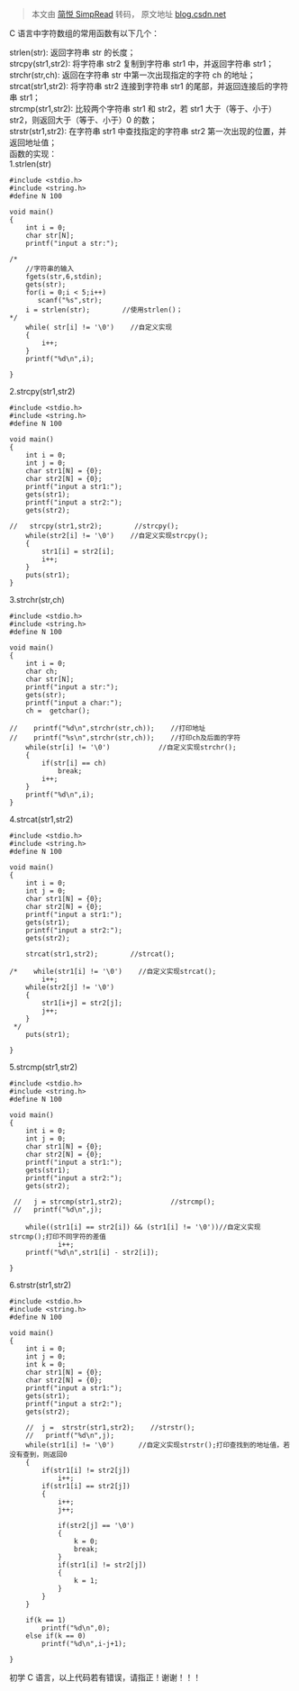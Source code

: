> 本文由 [简悦 SimpRead](http://ksria.com/simpread/) 转码， 原文地址 [blog.csdn.net](https://blog.csdn.net/qq_40861244/article/details/96580820)

C 语言中字符数组的常用函数有以下几个：

strlen(str): 返回字符串 str 的长度；  
strcpy(str1,str2): 将字符串 str2 复制到字符串 str1 中，并返回字符串 str1；  
strchr(str,ch): 返回在字符串 str 中第一次出现指定的字符 ch 的地址；  
strcat(str1,str2): 将字符串 str2 连接到字符串 str1 的尾部，并返回连接后的字符串 str1；  
strcmp(str1,str2): 比较两个字符串 str1 和 str2，若 str1 大于（等于、小于）str2，则返回大于（等于、小于）0 的数；  
strstr(str1,str2): 在字符串 str1 中查找指定的字符串 str2 第一次出现的位置，并返回地址值；  
函数的实现：  
1.strlen(str)

```
#include <stdio.h>
#include <string.h>
#define N 100
 
void main()
{
    int i = 0;
    char str[N];
    printf("input a str:");
 
/*
    //字符串的输入 
    fgets(str,6,stdin);
    gets(str);
    for(i = 0;i < 5;i++)
       scanf("%s",str);
    i = strlen(str);        //使用strlen()；
*/
    while( str[i] != '\0')    //自定义实现
    {
        i++;
    }    
    printf("%d\n",i);
    
}
```

2.strcpy(str1,str2)

```
#include <stdio.h>
#include <string.h>
#define N 100
 
void main()
{
    int i = 0;
    int j = 0;
    char str1[N] = {0};
    char str2[N] = {0};
    printf("input a str1:");
    gets(str1);
    printf("input a str2:");
    gets(str2);
    
//   strcpy(str1,str2);        //strcpy();
    while(str2[i] != '\0')    //自定义实现strcpy();
    {
        str1[i] = str2[i];
        i++;
    }
    puts(str1);    
}
```

3.strchr(str,ch)

```
#include <stdio.h>
#include <string.h>
#define N 100
 
void main()
{
    int i = 0;
    char ch;
    char str[N];
    printf("input a str:");
    gets(str);
    printf("input a char:");
    ch =  getchar();
 
//    printf("%d\n",strchr(str,ch));    //打印地址
//    printf("%s\n",strchr(str,ch));    //打印ch及后面的字符
    while(str[i] != '\0')            //自定义实现strchr();
    {
        if(str[i] == ch)
            break;
        i++;
    }
    printf("%d\n",i);
}
```

4.strcat(str1,str2)

```
#include <stdio.h>
#include <string.h>
#define N 100
 
void main()
{
    int i = 0;
    int j = 0;
    char str1[N] = {0};
    char str2[N] = {0};
    printf("input a str1:");
    gets(str1);
    printf("input a str2:");
    gets(str2);
    
    strcat(str1,str2);        //strcat();
    
/*    while(str1[i] != '\0')    //自定义实现strcat();
        i++;
    while(str2[j] != '\0')
    {
        str1[i+j] = str2[j];
        j++;
    }
 */  
    puts(str1);
        
}
```

5.strcmp(str1,str2)

```
#include <stdio.h>
#include <string.h>
#define N 100
 
void main()
{
    int i = 0;
    int j = 0;
    char str1[N] = {0};
    char str2[N] = {0};
    printf("input a str1:");
    gets(str1);
    printf("input a str2:");
    gets(str2);
    
 //   j = strcmp(str1,str2);            //strcmp();
 //   printf("%d\n",j);
    
    while((str1[i] == str2[i]) && (str1[i] != '\0'))//自定义实现strcmp();打印不同字符的差值
            i++;
    printf("%d\n",str1[i] - str2[i]);
    
}
```

6.strstr(str1,str2)

```
#include <stdio.h>
#include <string.h>
#define N 100
 
void main()
{
    int i = 0;
    int j = 0;
    int k = 0;
    char str1[N] = {0};
    char str2[N] = {0};
    printf("input a str1:");
    gets(str1);
    printf("input a str2:");
    gets(str2);
 
    //  j =  strstr(str1,str2);    //strstr();
    //   printf("%d\n",j);
    while(str1[i] != '\0')      //自定义实现strstr();打印查找到的地址值，若没有查到，则返回0
    {
        if(str1[i] != str2[j])
            i++;
        if(str1[i] == str2[j])
        {
            i++;
            j++;
 
            if(str2[j] == '\0')
            {
                k = 0;
                break;
            }
            if(str1[i] != str2[j])
            {
                k = 1;
            }
        }
    }
 
    if(k == 1)
        printf("%d\n",0);
    else if(k == 0)
        printf("%d\n",i-j+1);
 
}
```

初学 C 语言，以上代码若有错误，请指正！谢谢！！！